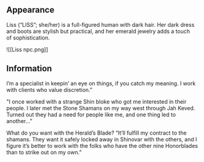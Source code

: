 ## Appearance
Liss (“LISS”; she/her) is a full-figured human with dark hair. Her dark dress and boots are stylish but practical, and her emerald jewelry adds a touch of sophistication.

![[Liss npc.png]]
## Information
I’m a specialist in keepin’ an eye on things, if you catch my meaning. I work  with clients who value discretion.”

"I once worked with a strange Shin bloke who got me interested in their people. I later met the Stone Shamans on my way west through Jah Keved. Turned 
out they had a need for people like me, and one thing led to another…”

What do you want with the Herald’s Blade? 
“It’ll fulfill my contract to the shamans. They want it safely locked away in Shinovar with the others, and I figure 
it’s better to work with the folks who have the other nine Honorblades than to strike out on my own.”